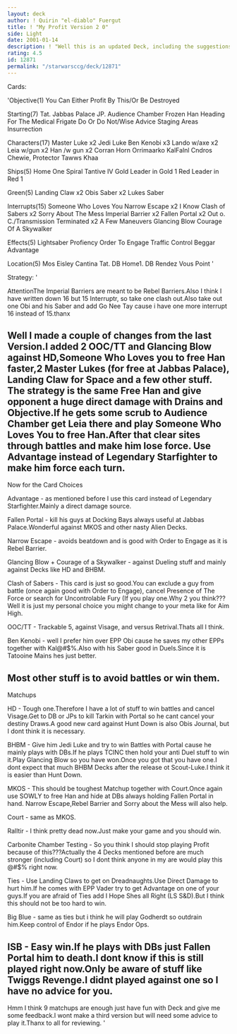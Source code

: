 ```yaml
---
layout: deck
author: ! Quirin "el-diablo" Fuergut
title: ! "My Profit Version 2 0"
side: Light
date: 2001-01-14
description: ! "Well this is an updated Deck, including the suggestions from the reviews.And NO I dont fear Carbonite Chamber Testing, cause there are at least 4 or 5 better Dark Decks out there, so I dont think anyone in my area will play it."
rating: 4.5
id: 12871
permalink: "/starwarsccg/deck/12871"
---
```

Cards: 

'Objective(1)
You Can Either Profit By This/Or Be Destroyed

Starting(7)
Tat. Jabbas Palace
JP. Audience Chamber
Frozen Han
Heading For The Medical Frigate
Do Or Do Not/Wise Advice
Staging Areas
Insurrection

Characters(17)
Master Luke x2
Jedi Luke
Ben Kenobi x3
Lando w/axe x2
Leia w/gun x2
Han /w gun x2
Corran Horn
Orrimaarko
KalFalnl Cndros
Chewie, Protector
Tawws Khaa

Ships(5)
Home One
Spiral
Tantive IV
Gold Leader in Gold 1
Red Leader in Red 1

Green(5)
Landing Claw x2
Obis Saber x2
Lukes Saber

Interrupts(15)
Someone Who Loves You
Narrow Escape x2
I Know
Clash of Sabers x2
Sorry About The Mess
Imperial Barrier x2
Fallen Portal x2
Out o. C./Transmission Terminated x2
A Few Maneuvers
Glancing Blow
Courage Of A Skywalker

Effects(5)
Lightsaber Profiency
Order To Engage
Traffic Control
Beggar
Advantage

Location(5)
Mos Eisley
Cantina
Tat. DB
Home1. DB
Rendez Vous Point
'

Strategy: '

AttentionThe Imperial Barriers are meant to be Rebel Barriers.Also I think I have written down 16 but 15 Interruptr, so take one clash out.Also take out one Obi and his Saber and add Go Nee Tay cause i have one more interrupt 16 instead of 15.thanx

Well I made a couple of changes from the last Version.I added 2 OOC/TT and Glancing Blow against HD,Someone Who Loves you to free Han faster,2 Master Lukes (for free at Jabbas Palace), Landing Claw for Space and a few other stuff.
The strategy is the same Free Han and give opponent a huge direct damage with Drains and Objective.If he gets some scrub to Audience Chamber get Leia there and play Someone Who Loves You to free Han.After that clear sites through battles and make him lose force.
Use Advantage instead of Legendary Starfighter to make him force each turn.
--------------------------------------------------
Now for the Card Choices

Advantage - as mentioned before I use this card instead of Legendary Starfighter.Mainly a direct damage source.

Fallen Portal - kill his guys at Docking Bays always useful at Jabbas Palace.Wonderful against MKOS and other nasty Alien Decks.

Narrow Escape - avoids beatdown and is good with Order to Engage as it is Rebel Barrier.

Glancing Blow + Courage of a Skywalker - against Dueling stuff and mainly against Decks like HD and BHBM.

Clash of Sabers - This card is just so good.You can exclude a guy from battle (once again good with Order to Engage), cancel Presence of The Force or search for Uncontrolable Fury (If you play one.Why 2 you think??? Well it is just my personal choice you might change to your meta like for Aim High.

OOC/TT - Trackable 5, against Visage, and versus Retrival.Thats all I think.

Ben Kenobi - well I prefer him over EPP Obi cause he saves my other EPPs together with Kal@#$%.Also with his Saber good in Duels.Since it is Tatooine
Mains hes just better.

Most other stuff is to avoid battles or win them.
--------------------------------------------------

Matchups

HD - Tough one.Therefore I have a lot of stuff to win battles and cancel Visage.Get to DB or JPs to kill Tarkin with Portal so he cant cancel your destiny Draws.A good new card against Hunt Down is also Obis Journal, but I dont think it is necessary.

BHBM - Give him Jedi Luke and try to win Battles with Portal cause he mainly plays with DBs.If he plays TCINC then hold your anti Duel stuff to win it.Play Glancing Blow so you have won.Once you got that you have one.I dont expect that much BHBM Decks after the release ot Scout-Luke.I think it is easier than Hunt Down.

MKOS - This should be toughest Matchup together with Court.Once again use SOWLY to free Han and hide at DBs always holding Fallen Portal in hand.
Narrow Escape,Rebel Barrier and Sorry about the Mess will also help.

Court - same as MKOS.

Ralltir - I think pretty dead now.Just make your game and you should win.

Carbonite Chamber Testing - So you think I should stop playing Profit because of this???Actually the 4 Decks mentioned before are much stronger (including Court) so I dont think anyone in my are would play this @#$% right now.

Ties - Use Landing Claws to get on Dreadnaughts.Use Direct Damage to hurt him.If he comes with EPP Vader try to get Advantage on one of your guys.If you are afraid of Ties add I Hope Shes all Right (LS S&D).But I think this should not be too hard to win.

Big Blue - same as ties but i think he will play Godherdt so outdrain him.Keep control of Endor if he plays Endor Ops.

ISB - Easy win.If he plays with DBs just Fallen Portal him to death.I dont know if this is still played right now.Only be aware of stuff like Twiggs Revenge.I didnt played against one so I have no advice for you.
--------------------------------------------------

Hmm I think 9 matchups are enough just have fun with Deck and give me some feedback.I wont make a third version but will need some advice to play it.Thanx to all for reviewing.   '
